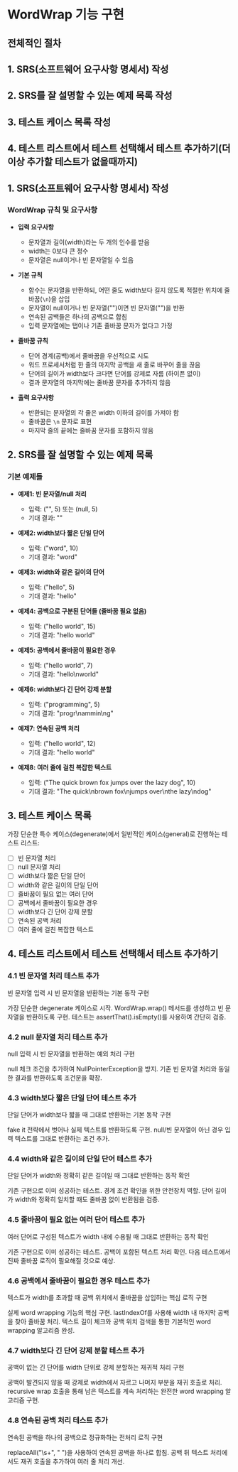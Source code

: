 # WordWrap 기능 구현

## 전체적인 절차

## 1. **SRS(소프트웨어 요구사항 명세서) 작성**

## 2. **SRS를 잘 설명할 수 있는 예제 목록 작성**

## 3. **테스트 케이스 목록 작성**

## 4. **테스트 리스트에서 테스트 선택해서 테스트 추가하기(더 이상 추가할 테스트가 없을때까지)**

## 1. SRS(소프트웨어 요구사항 명세서) 작성

### WordWrap 규칙 및 요구사항

- **입력 요구사항**
    - 문자열과 길이(width)라는 두 개의 인수를 받음
    - width는 0보다 큰 정수
    - 문자열은 null이거나 빈 문자열일 수 있음

- **기본 규칙**
    - 함수는 문자열을 반환하되, 어떤 줄도 width보다 길지 않도록 적절한 위치에 줄바꿈(`\n`)을 삽입
    - 문자열이 null이거나 빈 문자열("")이면 빈 문자열("")을 반환
    - 연속된 공백들은 하나의 공백으로 합침
    - 입력 문자열에는 탭이나 기존 줄바꿈 문자가 없다고 가정

- **줄바꿈 규칙**
    - 단어 경계(공백)에서 줄바꿈을 우선적으로 시도
    - 워드 프로세서처럼 한 줄의 마지막 공백을 새 줄로 바꾸어 줄을 끊음
    - 단어의 길이가 width보다 크다면 단어를 강제로 자름 (하이픈 없이)
    - 결과 문자열의 마지막에는 줄바꿈 문자를 추가하지 않음

- **출력 요구사항**
    - 반환되는 문자열의 각 줄은 width 이하의 길이를 가져야 함
    - 줄바꿈은 `\n` 문자로 표현
    - 마지막 줄의 끝에는 줄바꿈 문자를 포함하지 않음

## 2. SRS를 잘 설명할 수 있는 예제 목록

### 기본 예제들

- **예제1: 빈 문자열/null 처리**
    - 입력: ("", 5) 또는 (null, 5)
    - 기대 결과: ""

- **예제2: width보다 짧은 단일 단어**
    - 입력: ("word", 10)
    - 기대 결과: "word"

- **예제3: width와 같은 길이의 단어**
    - 입력: ("hello", 5)
    - 기대 결과: "hello"

- **예제4: 공백으로 구분된 단어들 (줄바꿈 필요 없음)**
    - 입력: ("hello world", 15)
    - 기대 결과: "hello world"

- **예제5: 공백에서 줄바꿈이 필요한 경우**
    - 입력: ("hello world", 7)
    - 기대 결과: "hello\nworld"

- **예제6: width보다 긴 단어 강제 분할**
    - 입력: ("programming", 5)
    - 기대 결과: "progr\nammin\ng"

- **예제7: 연속된 공백 처리**
    - 입력: ("hello    world", 12)
    - 기대 결과: "hello world"

- **예제8: 여러 줄에 걸친 복잡한 텍스트**
    - 입력: ("The quick brown fox jumps over the lazy dog", 10)
    - 기대 결과: "The quick\nbrown fox\njumps over\nthe lazy\ndog"

## 3. 테스트 케이스 목록

가장 단순한 특수 케이스(degenerate)에서 일반적인 케이스(general)로 진행하는 테스트 리스트:

- [ ] 빈 문자열 처리
- [ ] null 문자열 처리  
- [ ] width보다 짧은 단일 단어
- [ ] width와 같은 길이의 단일 단어
- [ ] 줄바꿈이 필요 없는 여러 단어
- [ ] 공백에서 줄바꿈이 필요한 경우
- [ ] width보다 긴 단어 강제 분할
- [ ] 연속된 공백 처리
- [ ] 여러 줄에 걸친 복잡한 텍스트

## 4. 테스트 리스트에서 테스트 선택해서 테스트 추가하기

### 4.1 빈 문자열 처리 테스트 추가

빈 문자열 입력 시 빈 문자열을 반환하는 기본 동작 구현

가장 단순한 degenerate 케이스로 시작. WordWrap.wrap() 메서드를 생성하고 빈 문자열을 반환하도록 구현.
테스트는 assertThat().isEmpty()를 사용하여 간단히 검증.

### 4.2 null 문자열 처리 테스트 추가

null 입력 시 빈 문자열을 반환하는 예외 처리 구현

null 체크 조건을 추가하여 NullPointerException을 방지.
기존 빈 문자열 처리와 동일한 결과를 반환하도록 조건문을 확장.

### 4.3 width보다 짧은 단일 단어 테스트 추가

단일 단어가 width보다 짧을 때 그대로 반환하는 기본 동작 구현

fake it 전략에서 벗어나 실제 텍스트를 반환하도록 구현.
null/빈 문자열이 아닌 경우 입력 텍스트를 그대로 반환하는 조건 추가.

### 4.4 width와 같은 길이의 단일 단어 테스트 추가

단일 단어가 width와 정확히 같은 길이일 때 그대로 반환하는 동작 확인

기존 구현으로 이미 성공하는 테스트. 경계 조건 확인을 위한 안전장치 역할.
단어 길이가 width와 정확히 일치할 때도 줄바꿈 없이 반환됨을 검증.

### 4.5 줄바꿈이 필요 없는 여러 단어 테스트 추가

여러 단어로 구성된 텍스트가 width 내에 수용될 때 그대로 반환하는 동작 확인

기존 구현으로 이미 성공하는 테스트. 공백이 포함된 텍스트 처리 확인.
다음 테스트에서 진짜 줄바꿈 로직이 필요해질 것으로 예상.

### 4.6 공백에서 줄바꿈이 필요한 경우 테스트 추가

텍스트가 width를 초과할 때 공백 위치에서 줄바꿈을 삽입하는 핵심 로직 구현

실제 word wrapping 기능의 핵심 구현. lastIndexOf를 사용해 width 내 마지막 공백을 찾아 줄바꿈 처리.
텍스트 길이 체크와 공백 위치 검색을 통한 기본적인 word wrapping 알고리즘 완성.

### 4.7 width보다 긴 단어 강제 분할 테스트 추가

공백이 없는 긴 단어를 width 단위로 강제 분할하는 재귀적 처리 구현

공백이 발견되지 않을 때 강제로 width에서 자르고 나머지 부분을 재귀 호출로 처리.
recursive wrap 호출을 통해 남은 텍스트를 계속 처리하는 완전한 word wrapping 알고리즘 구현.

### 4.8 연속된 공백 처리 테스트 추가

연속된 공백을 하나의 공백으로 정규화하는 전처리 로직 구현

replaceAll("\\s+", " ")을 사용하여 연속된 공백을 하나로 합침.
공백 뒤 텍스트 처리에서도 재귀 호출을 추가하여 여러 줄 처리 개선.


